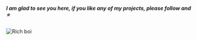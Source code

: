 ##### I am glad to see you here, if you like any of my projects, please follow and ⭐


![Rich boi](https://c.tenor.com/bjRu-zpj6XYAAAAC/money-donald-duck.gif)

